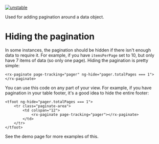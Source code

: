 [![unstable](http://badges.github.io/stability-badges/dist/unstable.svg)](http://github.com/badges/stability-badges)

Used for adding pagination around a data object.

# Hiding the pagination

In some instances, the pagination should be hidden if there isn't enough data to require it. For example, if you have `itemsPerPage` set to 10, but only have 7 items of data (so only one page). Hiding the pagination is pretty simple:

    <rx-paginate page-tracking="pager" ng-hide="pager.totalPages === 1"></rx-paginate>

You can use this code on any part of your view. For example, if you have pagination in your table footer, it's a good idea to hide the entire footer:

    <tfoot ng-hide="pager.totalPages === 1">
        <tr class="paginate-area">
            <td colspan="12">
                <rx-paginate page-tracking="pager"></rx-paginate>
            </td>
        </tr>
    </tfoot>

See the demo page for more examples of this.